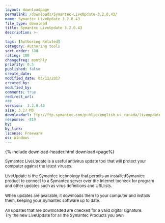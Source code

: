 ```yaml
---
layout: downloadpage
permalink: /downloads/Symantec-LiveUpdate-3,2,0,43/
name: Symantec LiveUpdate 3.2.0.43
file_type: download
title: Symantec LiveUpdate 3.2.0.43
description: >-
  -
tags: [Authoring Related]
category: Authoring tools
sort_order: 100
rating: 100
changefreq: monthly
priority: 0.5
published: false
create_date: 
modified_date: 03/11/2017
created_by: 
modified_by: 
comments: true
redirect_url: 
### 
version:  3.2.0.43
size: 3.27 MB
downloadurl: ftp://ftp.symantec.com/public/english_us_canada/liveupdate/3.2/lusetup.exe
response: -819
by: 
by_link: 
license: Freeware
os: Windows
---
```


{% include download-header.html download=page%}

<p style="fix-download-text !important">
<p><font size="2"><p>Symantec LiveUpdate is a useful antivirus update tool that will protect your computer against the latest viruses. <br />
<br />
LiveUpdate is the Symantec technology that permits an installedSymantec product to connect to a Symantec server over the Internet tocheck for program and other updates such as virus definitions and URLlists.<br />
<br />
When updates are available, it downloads them to your computer and installs them, keeping your Symantec software up to date.<br />
<br />
All updates that are downloaded are checked for a valid digital signature.<br />
Try the new LiveUpdate for all the Symantec Products you own</p></p></p>

